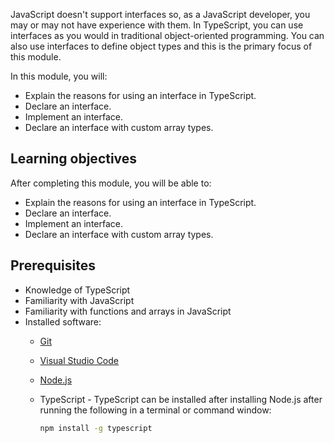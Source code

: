 JavaScript doesn't support interfaces so, as a JavaScript developer, you may or may not have experience with them. In TypeScript, you can use interfaces as you would in traditional object-oriented programming. You can also use interfaces to define object types and this is the primary focus of this module.

In this module, you will:

- Explain the reasons for using an interface in TypeScript.
- Declare an interface.
- Implement an interface.
- Declare an interface with custom array types.

## Learning objectives

After completing this module, you will be able to:

- Explain the reasons for using an interface in TypeScript.
- Declare an interface.
- Implement an interface.
- Declare an interface with custom array types.

## Prerequisites

- Knowledge of TypeScript
- Familiarity with JavaScript
- Familiarity with functions and arrays in JavaScript
- Installed software:
  - [Git](https://git-scm.com/)
  - [Visual Studio Code](https://code.visualstudio.com)
  - [Node.js](https://nodejs.org/)
  - TypeScript - TypeScript can be installed after installing Node.js after running the following in a terminal or command window:

      ```bash
      npm install -g typescript
      ```
